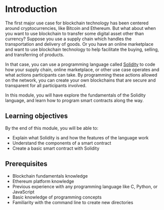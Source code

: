 # Introduction

The first major use case for blockchain technology has been centered around cryptocurrencies, like Bitcoin and Ethereum. But what about when you want to use blockchain to transfer some digital asset other than currency? Suppose you use a supply chain which handles the transportation and delivery of goods. Or you have an online marketplace and want to use blockchain technology to help facilitate the buying, selling, and transferring of products.

In that case, you can use a programming language called [Solidity](https://solidity.readthedocs.io/) to code how your supply chain, online marketplace, or other use case operates and what actions participants can take. By programming these actions allowed on the network, you can create your own blockchains that are secure and transparent for all participants involved.

In this module, you will have explore the fundamentals of the Solidity language, and learn how to program smart contracts along the way.

## Learning objectives

By the end of this module, you will be able to:

- Explain what Solidity is and how the features of the language work
- Understand the components of a smart contract
- Create a basic smart contract with Solidity

## Prerequisites

- Blockchain fundamentals knowledge
- Ethereum platform knowledge
- Previous experience with any programming language like C, Python, or JavaScript
- Basic knowledge of programming concepts
- Familiarity with the command line to create new directories
